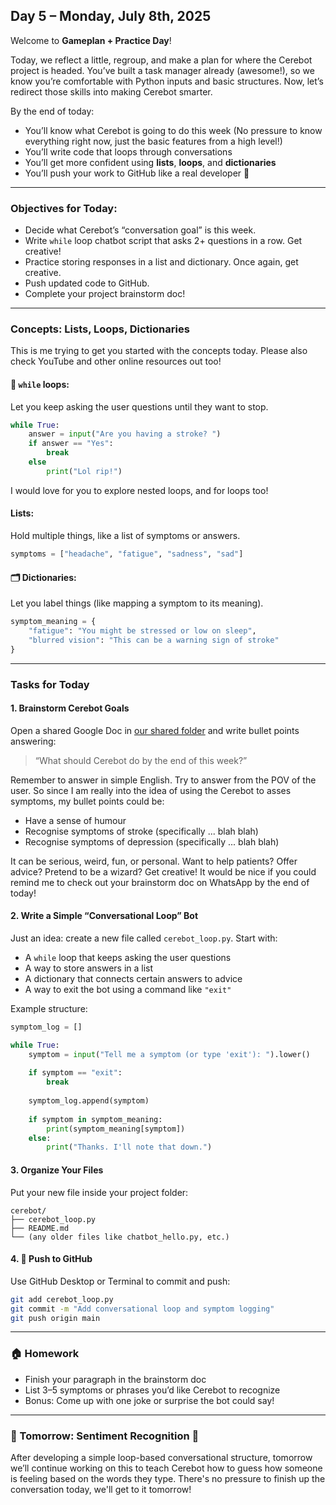 ## Day 5 – Monday, July 8th, 2025

Welcome to **Gameplan + Practice Day**!

Today, we reflect a little, regroup, and make a plan for where the Cerebot project is headed. You’ve built a task manager already (awesome!), so we know you’re comfortable with Python inputs and basic structures. Now, let’s redirect those skills into making Cerebot smarter.

By the end of today:

* You’ll know what Cerebot is going to do this week (No pressure to know everything right now, just the basic features from a high level!)
* You’ll write code that loops through conversations
* You’ll get more confident using **lists**, **loops**, and **dictionaries**
* You’ll push your work to GitHub like a real developer 🚀

---

### Objectives for Today:

* Decide what Cerebot’s “conversation goal” is this week.
* Write `while` loop chatbot script that asks 2+ questions in a row. Get creative!
* Practice storing responses in a list and dictionary. Once again, get creative. 
* Push updated code to GitHub. 
* Complete your project brainstorm doc!

---

### Concepts: Lists, Loops, Dictionaries

This is me trying to get you started with the concepts today. Please also check YouTube and other online resources out too! 

#### 🔁 `while` loops:

Let you keep asking the user questions until they want to stop. 

```python
while True:
    answer = input("Are you having a stroke? ")
    if answer == "Yes":
        break
    else
        print("Lol rip!")
```

I would love for you to explore nested loops, and for loops too!

#### Lists:

Hold multiple things, like a list of symptoms or answers.

```python
symptoms = ["headache", "fatigue", "sadness", "sad"]
```

#### 🗂️ Dictionaries:

Let you label things (like mapping a symptom to its meaning).

```python
symptom_meaning = {
    "fatigue": "You might be stressed or low on sleep",
    "blurred vision": "This can be a warning sign of stroke"
}
```

---

### Tasks for Today

#### 1. **Brainstorm Cerebot Goals**

Open a shared Google Doc in [our shared folder](https://drive.google.com/drive/folders/1wxsy7kRp4OLEWfoEJRS3JF3PmM7GFz0e?usp=sharing) and write bullet points answering:

> “What should Cerebot do by the end of this week?”

Remember to answer in simple English. Try to answer from the POV of the user. So since I am really into the idea of using the Cerebot to asses symptoms, my bullet points could be:

- Have a sense of humour
- Recognise symptoms of stroke (specifically ... blah blah)
- Recognise symptoms of depression (specifically ... blah blah)

It can be serious, weird, fun, or personal. Want to help patients? Offer advice? Pretend to be a wizard? Get creative! It would be nice if you could remind me to check out your brainstorm doc on WhatsApp by the end of today!

#### 2. **Write a Simple “Conversational Loop” Bot**

Just an idea: create a new file called `cerebot_loop.py`. Start with:

* A `while` loop that keeps asking the user questions
* A way to store answers in a list
* A dictionary that connects certain answers to advice
* A way to exit the bot using a command like `"exit"`

Example structure:

```python
symptom_log = []

while True:
    symptom = input("Tell me a symptom (or type 'exit'): ").lower()
    
    if symptom == "exit":
        break
    
    symptom_log.append(symptom)
    
    if symptom in symptom_meaning:
        print(symptom_meaning[symptom])
    else:
        print("Thanks. I'll note that down.")
```

#### 3. **Organize Your Files**

Put your new file inside your project folder:

```
cerebot/
├── cerebot_loop.py
├── README.md
└── (any older files like chatbot_hello.py, etc.)
```

#### 4. 🚀 **Push to GitHub**

Use GitHub Desktop or Terminal to commit and push:

```bash
git add cerebot_loop.py
git commit -m "Add conversational loop and symptom logging"
git push origin main
```

---

### 🏠 Homework

* Finish your paragraph in the brainstorm doc
* List 3–5 symptoms or phrases you’d like Cerebot to recognize
* Bonus: Come up with one joke or surprise the bot could say!

---

### 🔁 Tomorrow: Sentiment Recognition 🔁

After developing a simple loop-based conversational structure, tomorrow we’ll continue working on this to teach Cerebot how to guess how someone is feeling based on the words they type. There's no pressure to finish up the conversation today, we'll get to it tomorrow!

